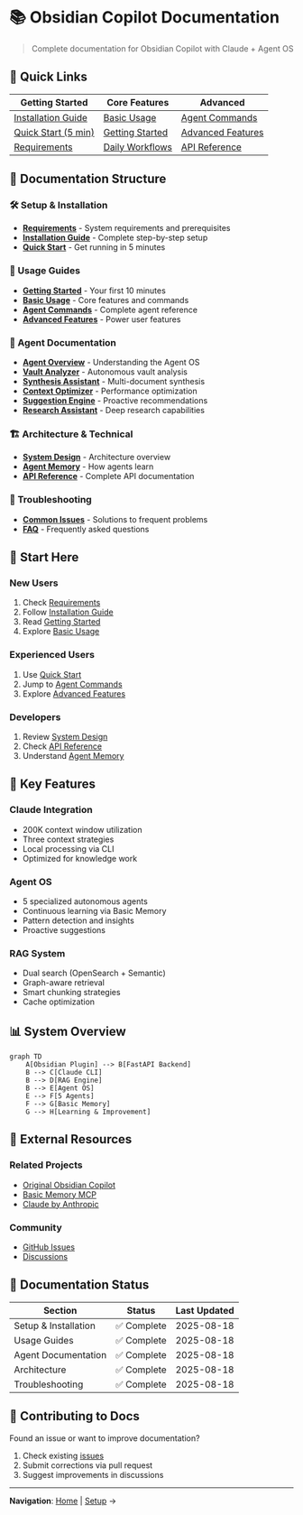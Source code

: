 # 📚 Obsidian Copilot Documentation

> Complete documentation for Obsidian Copilot with Claude + Agent OS

## 🚀 Quick Links

| Getting Started | Core Features | Advanced |
|-----------------|---------------|----------|
| [Installation Guide](./setup/installation.md) | [Basic Usage](./usage/basic-usage.md) | [Agent Commands](./usage/agent-commands.md) |
| [Quick Start (5 min)](./setup/quick-start.md) | [Getting Started](./usage/getting-started.md) | [Advanced Features](./usage/advanced.md) |
| [Requirements](./setup/requirements.md) | [Daily Workflows](./usage/basic-usage.md#daily-workflows) | [API Reference](./architecture/api-reference.md) |

## 📖 Documentation Structure

### 🛠️ Setup & Installation
- **[Requirements](./setup/requirements.md)** - System requirements and prerequisites
- **[Installation Guide](./setup/installation.md)** - Complete step-by-step setup
- **[Quick Start](./setup/quick-start.md)** - Get running in 5 minutes

### 👤 Usage Guides
- **[Getting Started](./usage/getting-started.md)** - Your first 10 minutes
- **[Basic Usage](./usage/basic-usage.md)** - Core features and commands
- **[Agent Commands](./usage/agent-commands.md)** - Complete agent reference
- **[Advanced Features](./usage/advanced.md)** - Power user features

### 🤖 Agent Documentation
- **[Agent Overview](./agents/overview.md)** - Understanding the Agent OS
- **[Vault Analyzer](./agents/vault-analyzer.md)** - Autonomous vault analysis
- **[Synthesis Assistant](./agents/synthesis.md)** - Multi-document synthesis
- **[Context Optimizer](./agents/context-optimizer.md)** - Performance optimization
- **[Suggestion Engine](./agents/suggestions.md)** - Proactive recommendations
- **[Research Assistant](./agents/research.md)** - Deep research capabilities

### 🏗️ Architecture & Technical
- **[System Design](./architecture/system-design.md)** - Architecture overview
- **[Agent Memory](./architecture/agent-memory.md)** - How agents learn
- **[API Reference](./architecture/api-reference.md)** - Complete API documentation

### 🔧 Troubleshooting
- **[Common Issues](./troubleshooting/common-issues.md)** - Solutions to frequent problems
- **[FAQ](./troubleshooting/faq.md)** - Frequently asked questions

## 🎯 Start Here

### New Users
1. Check [Requirements](./setup/requirements.md)
2. Follow [Installation Guide](./setup/installation.md)
3. Read [Getting Started](./usage/getting-started.md)
4. Explore [Basic Usage](./usage/basic-usage.md)

### Experienced Users
1. Use [Quick Start](./setup/quick-start.md)
2. Jump to [Agent Commands](./usage/agent-commands.md)
3. Explore [Advanced Features](./usage/advanced.md)

### Developers
1. Review [System Design](./architecture/system-design.md)
2. Check [API Reference](./architecture/api-reference.md)
3. Understand [Agent Memory](./architecture/agent-memory.md)

## 🌟 Key Features

### Claude Integration
- 200K context window utilization
- Three context strategies
- Local processing via CLI
- Optimized for knowledge work

### Agent OS
- 5 specialized autonomous agents
- Continuous learning via Basic Memory
- Pattern detection and insights
- Proactive suggestions

### RAG System
- Dual search (OpenSearch + Semantic)
- Graph-aware retrieval
- Smart chunking strategies
- Cache optimization

## 📊 System Overview

```mermaid
graph TD
    A[Obsidian Plugin] --> B[FastAPI Backend]
    B --> C[Claude CLI]
    B --> D[RAG Engine]
    B --> E[Agent OS]
    E --> F[5 Agents]
    F --> G[Basic Memory]
    G --> H[Learning & Improvement]
```

## 🔗 External Resources

### Related Projects
- [Original Obsidian Copilot](https://github.com/logancyang/obsidian-copilot)
- [Basic Memory MCP](https://github.com/waldzx/basic-memory)
- [Claude by Anthropic](https://claude.ai)

### Community
- [GitHub Issues](https://github.com/caioniehues/obsidian-copilot/issues)
- [Discussions](https://github.com/caioniehues/obsidian-copilot/discussions)

## 📝 Documentation Status

| Section | Status | Last Updated |
|---------|--------|--------------|
| Setup & Installation | ✅ Complete | 2025-08-18 |
| Usage Guides | ✅ Complete | 2025-08-18 |
| Agent Documentation | ✅ Complete | 2025-08-18 |
| Architecture | ✅ Complete | 2025-08-18 |
| Troubleshooting | ✅ Complete | 2025-08-18 |

## 🤝 Contributing to Docs

Found an issue or want to improve documentation?
1. Check existing [issues](https://github.com/caioniehues/obsidian-copilot/issues)
2. Submit corrections via pull request
3. Suggest improvements in discussions

---

**Navigation**: [Home](../README.md) | [Setup](./setup/installation.md) →